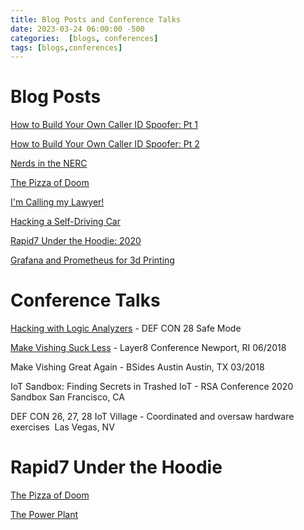 ```yaml
---
title: Blog Posts and Conference Talks
date: 2023-03-24 06:00:00 -500
categories:  [blogs, conferences]
tags: [blogs,conferences]
---
```


# Blog Posts 
[How to Build Your Own Caller ID Spoofer: Pt 1](https://blog.rapid7.com/2018/05/24/how-to-build-your-own-caller-id-spoofer-part-1/)

[How to Build Your Own Caller ID Spoofer: Pt 2](https://www.rapid7.com/blog/post/2018/07/12/how-to-build-your-own-caller-id-spoofer-part-2/)

[Nerds in the NERC](https://blog.rapid7.com/2019/08/30/this-one-time-on-a-pen-test-nerds-in-the-nerc/)

[The Pizza of Doom](https://blog.rapid7.com/2019/09/12/this-one-time-on-a-pen-test-the-pizza-of-doom/)

[I'm Calling my Lawyer!](https://blog.rapid7.com/2020/09/09/this-one-time-on-a-pen-test-im-calling-my-lawyer/)

[Hacking a Self-Driving Car](https://blog.rapid7.com/2020/11/06/this-one-time-on-a-pen-test-how-i-hacked-a-self-driving-car/)

[Rapid7 Under the Hoodie: 2020](https://www.rapid7.com/research/reports/under-the-hoodie-2020/)

[Grafana and Prometheus for 3d Printing](https://grafana.com/blog/2020/09/24/how-im-using-grafana-and-prometheus-to-monitor-my-3d-printing/)


# Conference Talks 
[Hacking with Logic Analyzers](https://youtu.be/AzxjBwdK2BE) - DEF CON 28 Safe Mode

[Make Vishing Suck Less](https://youtu.be/4DphohJvnx8) - Layer8 Conference
Newport, RI 06/2018

Make Vishing Great Again - BSides Austin 
Austin, TX 03/2018

IoT Sandbox: Finding Secrets in Trashed IoT - RSA Conference 2020 Sandbox 
San Francisco, CA 

DEF CON 26, 27, 28 IoT Village - Coordinated and oversaw hardware exercises 
Las Vegas, NV


# Rapid7 Under the Hoodie
[The Pizza of Doom](https://youtu.be/PeO3Qs84GqQ)

[The Power Plant](https://youtu.be/Ug6vXT0Fjpw)


